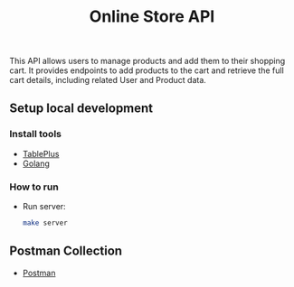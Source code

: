 <div align="center" style="padding-bottom: 20px">
  <h1>Online Store API</h1>
</div>

This API allows users to manage products and add them to their shopping cart. It provides endpoints to add products to the cart and retrieve the full cart details, including related User and Product data.

## Setup local development

### Install tools

-   [TablePlus](https://tableplus.com/)
-   [Golang](https://golang.org/)

### How to run

-   Run server:

    ```bash
    make server
    ```

## Postman Collection

-   [Postman](https://documenter.getpostman.com/view/15717582/2sAYBbdUAZ)
